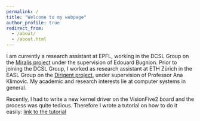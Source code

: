 ```yaml
---
permalink: /
title: "Welcome to my webpage"
author_profile: true
redirect_from: 
  - /about/
  - /about.html
---
```



I am currently a research assistant at EPFL, working in the DCSL Group on the [Miralis project](https://miralis-firmware.github.io) under the supervision of Edouard Bugnion. Prior to joining the DCSL Group, I worked as research assistant at ETH Zürich in the EASL Group on the [Dirigent project](https://github.com/eth-easl/dirigent), under supervision of Professor Ana Klimovic. My academic and research interests lie at computer systems in general.

Recently, I had to write a new kernel driver on the VisionFive2 board and the process was quite tedious.  Therefore I wrote a tutorial on how to do it easily: [link to the tutorial](https://francois141.github.io/visionfive2-board-custom-kernel/)

